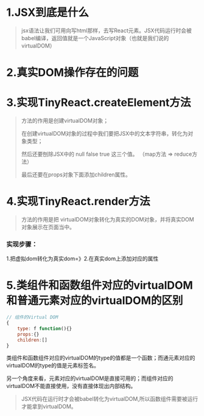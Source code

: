# 1.JSX到底是什么

> jsx语法让我们可用向写html那样，去写React元素。JSX代码运行时会被babel编译，返回值就是一个JavaScript对象（也就是我们说的virtualDOM）

# 2.真实DOM操作存在的问题

# 3.实现TinyReact.createElement方法

> 方法的作用是创建virtualDOM对象；
>
> 在创建virtualDOM对象的过程中我们要把JSX中的文本字符串，转化为对象类型；
>
> 然后还要刨除JSX中的 null false true 这三个值。 （map方法 => reduce方法）
>
>  最后还要在props对象下面添加children属性。 

# 4.实现TinyReact.render方法

> 方法的作用是把 virtualDOM对象转化为真实的DOM对象，并将真实DOM对象展示在页面当中。

### 实现步骤：

1.把虚拟dom转化为真实dom=》2.在真实dom上添加对应的属性

# 5.类组件和函数组件对应的virtualDOM和普通元素对应的virtualDOM的区别

```js
// 组件的Virtual DOM
{
    type: f function(){}
    props:{}
    children:[]
}
```



类组件和函数组件对应的virtualDOM的type的值都是一个函数；而通元素对应的virtualDOM的type的值是元素标签名。

另一个角度来看，元素对应的virtualDOM是直接可用的；而组件对应的virtualDOM不能直接使用，没有直接体现出内部结构。

> JSX代码在运行时才会被babel转化为virtualDOM,所以函数组件需要被运行才能拿到virtualDOM。